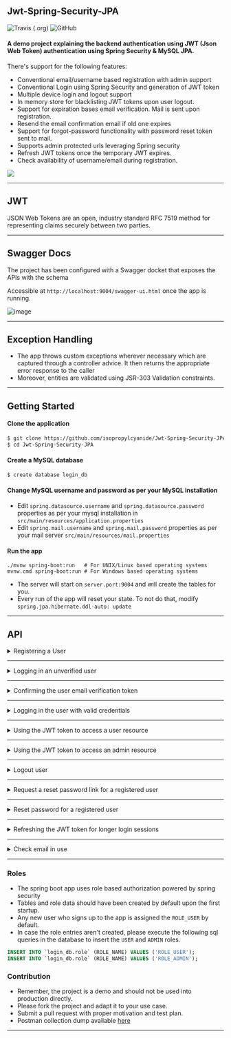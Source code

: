## Jwt-Spring-Security-JPA ##

![Travis (.org)](https://img.shields.io/travis/isopropylcyanide/Jwt-Spring-Security-JPA)
![GitHub](https://img.shields.io/github/license/isopropylcyanide/Jwt-Spring-Security-JPA?color=blue)

#### A demo project explaining the backend authentication using JWT (Json Web Token) authentication using Spring Security &amp; MySQL JPA.
There's support for the following features:

* Conventional email/username based registration with admin support
* Conventional Login using Spring Security and generation of JWT token
* Multiple device login and logout support
* In memory store for blacklisting JWT tokens upon user logout.
* Support for expiration bases email verification. Mail is sent upon registration. 
* Resend the email confirmation email if old one expires
* Support for forgot-password functionality with password reset token sent to mail.
* Supports admin protected urls leveraging Spring security
* Refresh JWT tokens once the temporary JWT expires.
* Check availability of username/email during registration.

![](https://cdn-images-1.medium.com/max/1334/1*7T41R0dSLEzssIXPHpvimQ.png)

---

## JWT ##
JSON Web Tokens are an open, industry standard RFC 7519 method for representing claims securely between two parties.

---

## Swagger Docs ##
The project has been configured with a Swagger docket that exposes the APIs with the schema

Accessible at `http://localhost:9004/swagger-ui.html` once the app is running.

![image](https://user-images.githubusercontent.com/12872673/139554260-cc570c43-953a-46d1-a4c4-305ff3807ffb.png)

---

## Exception Handling ##
 * The app throws custom exceptions wherever necessary which are captured through a controller advice. It then returns the appropriate error response to the caller
 * Moreover, entities are validated using JSR-303 Validation constraints. 

---

## Getting Started

<h4> Clone the application </h4>

```bash
$ git clone https://github.com/isopropylcyanide/Jwt-Spring-Security-JPA.git
$ cd Jwt-Spring-Security-JPA
```

<h4> Create a MySQL database </h4>

```bash
$ create database login_db
```

<h4> Change MySQL username and password as per your MySQL installation </h4>

 - Edit `spring.datasource.username` and `spring.datasource.password` properties as per your mysql installation in `src/main/resources/application.properties`
 - Edit `spring.mail.username` and `spring.mail.password` properties as per your mail server `src/main/resources/mail.properties`


<h4> Run the app </h4>

```shell
./mvnw spring-boot:run   # For UNIX/Linux based operating systems
mvnw.cmd spring-boot:run # For Windows based operating systems
```

 - The server will start on `server.port:9004` and will create the tables for you.
 - Every run of the app will reset your state. To not do that, modify `spring.jpa.hibernate.ddl-auto: update`

---

## API ##

<details>
<summary>Registering a User</summary>

```
curl --location --request POST 'localhost:9004/api/auth/register' \
--header 'Content-Type: application/json' \
--data-raw '{
    "email": "amangarg1995sep@gmail.com",
    "password": "amangarg",
    "registerAsAdmin": true
}'
```
![image](https://user-images.githubusercontent.com/12872673/139542127-126c70d7-8d94-49a9-9dc6-2c3b127d8844.png)

> ⚠️ If you re-register an email twice, you'll get the "email in use" error
 
</details>

---

<details>
<summary>Logging in an unverified user</summary>

```
curl --location --request POST 'localhost:9004/api/auth/login' \
--header 'Content-Type: application/json' \
--data-raw '{
    "email": "amangarg1995sep@gmail.com",
    "password": "amangarg",
    "deviceInfo": {
        "deviceId": "D1",
        "deviceType": "DEVICE_TYPE_ANDROID",
        "notificationToken": "N1"
    }
}'
```
![image](https://user-images.githubusercontent.com/12872673/139542083-a9df7f31-16d8-4d1c-8187-3e52a8d9d1e6.png)

</details>

---

<details>
<summary>Confirming the user email verification token</summary>

```
curl --location --request GET 'localhost:9004/api/auth/registrationConfirmation?token=bcbf8764-dbf2-4676-9ebd-2c74436293b9' \
--header 'Content-Type: application/json' \
--data-raw '{
    "email": "a@b.com",
    "password": "HI12",
    "deviceInfo": {
        "deviceId": "D1",
        "deviceType": "DEVICE_TYPE_ANDROID",
        "notificationToken": "N1"
    }
}'
```
![image](https://user-images.githubusercontent.com/12872673/139542456-99cde036-acfe-48db-8bf7-8c86bde18b13.png)

> ⚠️ If you pass the incorrect token you will get a "Token Mismatch error"
 
> ❔ **Don't know the token?**: Check your email in `mail.properties`
 
> ❔ **Still didn't get it?**: Look inside the database `email_verification_token#token`

</details>

---

<details>
<summary>Logging in the user with valid credentials</summary>

```
curl --location --request POST 'localhost:9004/api/auth/login' \
--header 'Content-Type: application/json' \
--data-raw '{
    "email": "amangarg1995sep@gmail.com",
    "password": "amangarg",
    "deviceInfo": {
        "deviceId": "D1",
        "deviceType": "DEVICE_TYPE_ANDROID",
        "notificationToken": "N1"
    }
}'
```

![image](https://user-images.githubusercontent.com/12872673/139542792-5b3b44d7-9cc3-4cbf-83a3-f4dc677ff2e6.png)

> ⚠️ If you do not enter correct credentials you will get a "Bad credentials error"

> ⚠️ If your email is not verified (refer the above API) you will get an "Unauthorized" error

> ❔ Device information is required to enable a multi device login and logout functionality.

</details>

---

<details>
<summary>Using the JWT token to access a user resource </summary>

```
curl --location --request GET 'localhost:9004/api/user/me' \
--header 'Authorization: Bearer eyJhbGciOiJIUzUxMiJ9.eyJzdWIiOiIxIiwiaWF0IjoxNjM1NjE0NTY4LCJleHAiOjE2MzU2MTU0Njh9.d8CJYduoC44njutphODoezheSt_so3Doc9g1RSiMaDU_qJwY0_3Ym4092hFkHsh-jbyB_9i66LbwSEE-szAgEw'
```

![image](https://user-images.githubusercontent.com/12872673/139542964-87617a5e-8771-44cd-a40f-160a2fb0b8ce.png)

> ⚠️ If you enter an invalid token (obtained post login), you will get an "Incorrect JWT Signature" error.

> ⚠️ If you enter a malformed JWT token, you will get a "Malformed JWT Signature" error.
 
> ⚠️ If you enter an expired JWT token (default: `app.jwt.expiration`, you will get an "Expired JWT Signature" error and clients should refresh the JWT token.

![image](https://user-images.githubusercontent.com/12872673/139553744-9b3de48f-4974-47b1-9572-6ad767f46fc7.png)

 
</details>


---

<details>
<summary>Using the JWT token to access an admin resource </summary>

```
curl --location --request GET 'localhost:9004/api/user/admins' \
--header 'Authorization: Bearer eyJhbGciOiJIUzUxMiJ9.eyJzdWIiOiIxIiwiaWF0IjoxNjM1NjE0NTY4LCJleHAiOjE2MzU2MTU0Njh9.d8CJYduoC44njutphODoezheSt_so3Doc9g1RSiMaDU_qJwY0_3Ym4092hFkHsh-jbyB_9i66LbwSEE-szAgEw'
```

![image](https://user-images.githubusercontent.com/12872673/139543215-5235a56b-dccc-4058-a2e7-2943a1edd32d.png)


> ⚠️ If you registered a user with `registerAsAdmin: false`, then you will get a "Forbidden" error.
![image](https://user-images.githubusercontent.com/12872673/139543260-bb34235b-6372-474d-98d9-b8c976dd9c3e.png)

> ⚠️ JWT has to be valid (same constraints as the above user resource API)

</details>

---
<details>
<summary>Logout user</summary>

```
curl --location --request POST 'localhost:9004/api/user/logout' \
--header 'Authorization: Bearer eyJhbGciOiJIUzUxMiJ9.eyJzdWIiOiIxIiwiaWF0IjoxNjM1NjE0NTY4LCJleHAiOjE2MzU2MTU0Njh9.d8CJYduoC44njutphODoezheSt_so3Doc9g1RSiMaDU_qJwY0_3Ym4092hFkHsh-jbyB_9i66LbwSEE-szAgEw' \
--header 'Content-Type: application/json' \
--data-raw '{
    "deviceInfo": {
        "deviceId": "D1",
        "deviceType": "DEVICE_TYPE_ANDROID",
        "notificationToken": "N1"
    }
}'
```

![image](https://user-images.githubusercontent.com/12872673/139543370-9a2b7126-2342-41e5-88ef-4607cd4489a5.png)

>❔ Logging out also deletes the refresh token associated with the device. In real production, this token should be specifically invalidated.

> ⚠️ If the JWT isn't passed then you will get an "Unauthorized" error.

![image](https://user-images.githubusercontent.com/12872673/139543332-e10e7f09-a8ce-4e9b-826e-4eabb3aa95d2.png)

> ⚠️ If you try to log out same user twice (without an app restart), you will get a "Token Expired" error. This works because on logout we invalidate the JWT

![image](https://user-images.githubusercontent.com/12872673/139543427-255d52fb-7009-40fc-a087-e28371d4d056.png)

> ⚠️ If you try to log out a logged-in user against an invalid device (say D2), you will get an "Invalid Device" error.

![image](https://user-images.githubusercontent.com/12872673/139543479-93638179-ce96-45dd-b9bc-314d73657ccd.png)

</details>

---

<details>
<summary>Request a reset password link for a registered user</summary>

```
curl --location --request POST 'localhost:9004/api/auth/password/resetlink' \
--header 'Content-Type: application/json' \
--data-raw '{
    "email": "amangarg1995sep@gmail.com"
}'
```

![image](https://user-images.githubusercontent.com/12872673/139543608-1ad23334-84a9-4c43-b849-197a2b4383e2.png)

> ❔ You can request a password reset multiple times. The reset token would be generated multiple times with an `app.token.password.reset.duration`

> ❔ You can request a password reset for a user even when they have not verified their email once. This is okay for our demo case.

> ⚠️ If you try to request a password reset for an unregistered user, you will get a "No matching user" error

</details>

---

<details>
<summary>Reset password for a registered user</summary>

```
curl --location --request POST 'localhost:9004/api/auth/password/reset' \
--header 'Content-Type: application/json' \
--data-raw '{
    "password": "P1",
    "confirmPassword": "P1",
    "token": "63b047b9-e53c-4246-916e-2093e9b104e8"
}'
```

![image](https://user-images.githubusercontent.com/12872673/139546934-c9cf6621-094f-4a53-abc4-24e589d69076.png)

> ⚠️ If your new passwords do not match, there will be an error

> ⚠️ If your password reset token is not valid, you'll get a "Password Reset Token Not Found" error.

![image](https://user-images.githubusercontent.com/12872673/139545592-7076ccef-c23e-4a6b-90ec-de157b4e4d67.png)

</details>

---


<details>
<summary>Refreshing the JWT token for longer login sessions</summary>

```
curl --location --request POST 'localhost:9004/api/auth/refresh' \
--header 'Content-Type: application/json' \
--data-raw '{
    "refreshToken": "d029e0fa-80f5-4768-837c-7e85a0f94960"
}'
```

![image](https://user-images.githubusercontent.com/12872673/139551414-d45fc7ab-eaf6-4f24-b7ff-b34c7a8d66c4.png)

> ❔ You can refresh a JWT multiple times against the refresh token. That is the purpose of refresh. Refresh token expiry can be controlled with `app.token.refresh.duration`

> ⚠️ If you pass an invalid refresh token (obtained through login), you will get a "No token found" error

![image](https://user-images.githubusercontent.com/12872673/139549108-0c17f424-9a5c-4deb-ad35-ac56b80d28c6.png)

</details>

---

<details>
<summary>Check email in use</summary>

```
curl --location --request GET 'localhost:9004/api/auth/checkEmailInUse?email=amangarg1995sep@gmail.com'
```

![image](https://user-images.githubusercontent.com/12872673/139553820-8d18ad09-9d96-48fa-bca1-0a8ddefd492f.png)



> ❔ The API can be accessed insecurely and hence should be rate limited in production to prevent a DDOS attack.

> ❔ You can request a password reset for a user even when they have not verified their email once. This is okay for our demo case.

> ⚠️ If you try to request a password reset for an unregistered user, you will get a "No matching user" error

</details>

---

<h3> Roles </h3>

- The spring boot app uses role based authorization powered by spring security
- Tables and role data should have been created by default upon the first startup.
- Any new user who signs up to the app is assigned the `ROLE_USER` by default.
- In case the role entries aren't created, please execute the following sql queries in the database to insert the `USER` and `ADMIN` roles.

```sql
INSERT INTO `login_db.role` (ROLE_NAME) VALUES ('ROLE_USER');
INSERT INTO `login_db.role` (ROLE_NAME) VALUES ('ROLE_ADMIN');
```


### Contribution ###
* Remember, the project is a demo and should not be used into production directly.
* Please fork the project and adapt it to your use case.
* Submit a pull request with proper motivation and test plan.
* Postman collection dump available [here](https://gist.github.com/isopropylcyanide/a4e8556814dbf28dc3320be59785b807)

---

